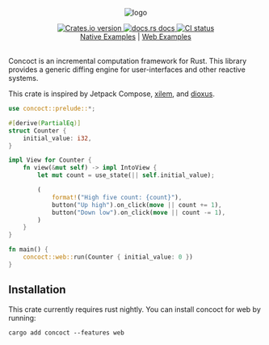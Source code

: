 <p align="center">
  <img alt="logo" src="./logo.png">
</p>

<div align="center">
 <a href="https://crates.io/crates/concoct">
    <img src="https://img.shields.io/crates/v/concoct?style=flat-square"
    alt="Crates.io version" />
  </a>
  <a href="https://docs.rs/concoct">
    <img src="https://img.shields.io/badge/docs-latest-blue.svg?style=flat-square"
      alt="docs.rs docs" />
  </a>
   <a href="https://github.com/concoct-rs/concoct/actions">
    <img src="https://github.com/matthunz/concoct/actions/workflows/rust.yml/badge.svg"
      alt="CI status" />
  </a>
</div>

<div align="center">
 <a href="https://github.com/concoct-rs/concoct/tree/main/examples">Native Examples</a>
  |
 <a href="https://github.com/concoct-rs/concoct/tree/main/web_examples">Web Examples</a>
</div>

<br />

Concoct is an incremental computation framework for Rust.
This library provides a generic diffing engine for user-interfaces and other reactive systems.

This crate is inspired by Jetpack Compose, [xilem](https://github.com/linebender/xilem), and [dioxus](https://github.com/dioxuslabs/dioxus).

```rust
use concoct::prelude::*;

#[derive(PartialEq)]
struct Counter {
    initial_value: i32,
}

impl View for Counter {
    fn view(&mut self) -> impl IntoView {
        let mut count = use_state(|| self.initial_value);

        (
            format!("High five count: {count}"),
            button("Up high").on_click(move || count += 1),
            button("Down low").on_click(move || count -= 1),
        )
    }
}

fn main() {
    concoct::web::run(Counter { initial_value: 0 })
}
```

## Installation
This crate currently requires rust nightly.
You can install concoct for web by running:
```
cargo add concoct --features web
```
